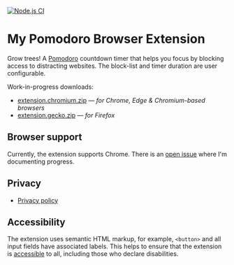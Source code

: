 
[![Node.js CI][ci-img]][ci]

# My Pomodoro Browser Extension

Grow trees! A [Pomodoro][] countdown timer that helps you focus by blocking access to distracting websites. The block-list and timer duration are user configurable.

Work-in-progress downloads:

* [extension.chromium.zip][] — _for Chrome, Edge & Chromium-based browsers_
* [extension.gecko.zip][] — _for Firefox_

## Browser support

Currently, the extension supports Chrome. There is an [open issue][xbrowser] where I'm documenting progress.

## Privacy

* [Privacy policy][]

## Accessibility

The extension uses semantic HTML markup, for example, `<button>` and all input fields have associated labels. This helps to ensure that the extension is [accessible][] to all, including those who declare disabilities.

[pomodoro]: https://en.wikipedia.org/wiki/Pomodoro_Technique
[extension.chromium.zip]: https://nightly.link/nfreear/pomodoro-chrome-ext/workflows/node.js/main/extension.chromium.zip
[extension.gecko.zip]: https://nightly.link/nfreear/pomodoro-chrome-ext/workflows/node.js/main/extension.gecko.zip
[xbrowser]: https://github.com/nfreear/pomodoro-chrome-ext/issues/1
  "Cross-browser support (Firefox), #1"
[privacy policy]: /docs/PRIVACY.md
[accessible]: https://www.w3.org/WAI/fundamentals/accessibility-intro/
[a11y-wp]: https://en.wikipedia.org/wiki/Accessibility

[ci]: https://github.com/nfreear/pomodoro-chrome-ext/actions/workflows/node.js.yml
[ci-img]: https://github.com/nfreear/pomodoro-chrome-ext/actions/workflows/node.js.yml/badge.svg

